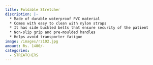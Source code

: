 ```yaml
---
title: Foldable Stretcher
discription: |-
  * Made of durable waterproof PVC material
  * Comes with easy to clean with nylon straps
  * It has side buckled belts that ensure security of the patient
  * Non-slip grip and pre-moulded handles
  * Helps avoid transporter fatigue
image: /images/rz102.jpg
amount: Rs. 1400/-
categories:
  - STREATCHERS
---
```

